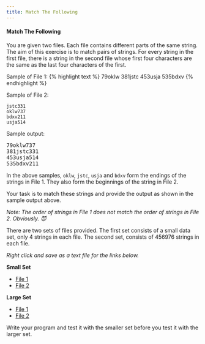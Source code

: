 ```yaml
---
title: Match The Following
---
```


#### Match The Following

You are given two files. Each file contains different parts of the same string. The aim of this exercise is to match pairs of strings. For every string in the first file, there is a string in the second file whose first four characters are the same as the last four characters of the first.

Sample of File 1:
{% highlight text %}
79oklw
381jstc
453usja
535bdxv
{% endhighlight %}

Sample of File 2:
```
jstc331
oklw737
bdxv211
usja514
```

Sample output:
<pre>
79oklw737
381jstc331
453usja514
535bdxv211
</pre>

In the above samples, `oklw`, `jstc`, `usja` and `bdxv` form the endings of the strings in File 1. They also form the beginnings of the string in File 2.

Your task is to match these strings and provide the output as shown in the sample output above.

_Note: The order of strings in File 1 does not match the order of strings in File 2. Obviously. :smiling_imp:_

There are two sets of files provided. The first set consists of a small data set, only 4 strings in each file. The second set, consists of 456976 strings in each file.

_Right click and save as a text file for the links below._

**Small Set**
* [File 1](data/match_small_1.txt)
* [File 2](data/match_small_2.txt)

**Large Set**
* [File 1](data/match_large_1.txt)
* [File 2](data/match_large_2.txt)

Write your program and test it with the smaller set before you test it with the larger set.
